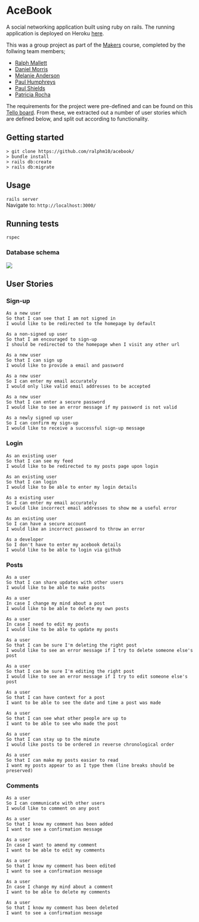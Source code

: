# AceBook

A social networking application built using ruby on rails. The running application is deployed on Heroku [here](http://acebook-team-2.herokuapp.com/).

This was a group project as part of the [Makers](https://makers.tech/) course, completed by the follwing team members;

* [Ralph Mallett](https://github.com/ralphm10/)
* [Daniel Morris](https://github.com/dwram/)
* [Melanie Anderson](https://github.com/melanieanderson1995/)
* [Paul Humphreys](https://github.com/phump81/)
* [Paul Shields](https://github.com/02ship/)
* [Patricia Rocha](https://github.com/ROCHAAL/)

The requirements for the project were pre-defined and can be found on this [Tello board](https://trello.com/b/HVRrhmGs/acebook-project-team-2). From these, we extracted out a number of user stories which are defined below, and split out according to functionality.  

## Getting started
```
> git clone https://github.com/ralphm10/acebook/
> bundle install
> rails db:create
> rails db:migrate 
```
## Usage

`rails server`<br/>
Navigate to: `http://localhost:3000/`


## Running tests

`rspec`

### Database schema

<img src="db_schema.png" />

## User Stories

### Sign-up

```
As a new user
So that I can see that I am not signed in
I would like to be redirected to the homepage by default

As a non-signed up user
So that I am encouraged to sign-up
I should be redirected to the homepage when I visit any other url

As a new user
So that I can sign up
I would like to provide a email and password 

As a new user
So I can enter my email accurately
I would only like valid email addresses to be accepted

As a new user
So that I can enter a secure password
I would like to see an error message if my password is not valid

As a newly signed up user
So I can confirm my sign-up
I would like to receive a successful sign-up message
```

### Login

```
As an existing user
So that I can see my feed
I would like to be redirected to my posts page upon login

As an existing user
So that I can login
I would like to be able to enter my login details

As a existing user
So I can enter my email accurately
I would like incorrect email addresses to show me a useful error

As an existing user
So I can have a secure account
I would like an incorrect password to throw an error

As a developer
So I don't have to enter my acebook details
I would like to be able to login via github
```

### Posts

```
As a user
So that I can share updates with other users
I would like to be able to make posts

As a user
In case I change my mind about a post
I would like to be able to delete my own posts

As a user
In case I need to edit my posts
I would like to be able to update my posts

As a user
So that I can be sure I'm deleting the right post
I would like to see an error message if I try to delete someone else's post

As a user
So that I can be sure I'm editing the right post
I would like to see an error message if I try to edit someone else's post

As a user
So that I can have context for a post
I want to be able to see the date and time a post was made

As a user
So that I can see what other people are up to
I want to be able to see who made the post

As a user
So that I can stay up to the minute
I would like posts to be ordered in reverse chronological order

As a user
So that I can make my posts easier to read
I want my posts appear to as I type them (line breaks should be preserved)
```

### Comments

```
As a user
So I can communicate with other users
I would like to comment on any post

As a user
So that I know my comment has been added
I want to see a confirmation message

As a user
In case I want to amend my comment
I want to be able to edit my comments

As a user
So that I know my comment has been edited
I want to see a confirmation message

As a user
In case I change my mind about a comment
I want to be able to delete my comments

As a user
So that I know my comment has been deleted
I want to see a confirmation message
```
